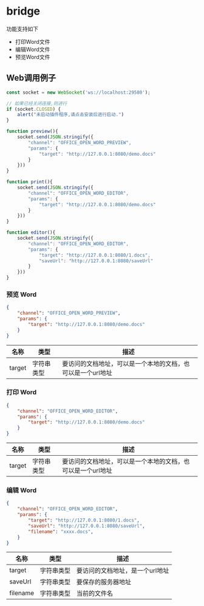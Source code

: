 # bridge 

功能支持如下

- 打印Word文件
- 编辑Word文件
- 预览Word文件


## Web调用例子


```js
const socket = new WebSocket('ws://localhost:29580');

// 如果已经关闭连接,则进行
if (socket.CLOSED) {
    alert("未启动插件程序,请点击安装后进行启动.")
}

function preview(){
    socket.send(JSON.stringify({
        "channel": "OFFICE_OPEN_WORD_PREVIEW",
        "params": {
            "target": "http://127.0.0.1:8080/demo.docs"
        }
    }))
}

function print(){
    socket.send(JSON.stringify({
        "channel": "OFFICE_OPEN_WORD_EDITOR",
        "params": {
            "target": "http://127.0.0.1:8080/demo.docs"
        }
    }))
}

function editor(){
    socket.send(JSON.stringify({
        "channel": "OFFICE_OPEN_WORD_EDITOR",
        "params": {
            "target": "http://127.0.0.1:8080/1.docs",
            "saveUrl": "http://127.0.0.1:8080/saveUrl"
        }
    }))
}
```

### 预览 Word


```json
{
    "channel": "OFFICE_OPEN_WORD_PREVIEW",
    "params": {
        "target": "http://127.0.0.1:8080/demo.docs"
    }
}
```


| 名称 | 类型 | 描述
|----  |----  |------
|target | 字符串类型 | 要访问的文档地址，可以是一个本地的文档，也可以是一个url地址



### 打印 Word

```json
{
    "channel": "OFFICE_OPEN_WORD_EDITOR",
    "params": {
        "target": "http://127.0.0.1:8080/demo.docs"
    }
}
```

| 名称 | 类型 | 描述
|----  |----  |------
|target | 字符串类型 | 要访问的文档地址，可以是一个本地的文档，也可以是一个url地址


### 编辑 Word

```json
{
    "channel": "OFFICE_OPEN_WORD_EDITOR",
    "params": {
        "target": "http://127.0.0.1:8080/1.docs",
        "saveUrl": "http://127.0.0.1:8080/saveUrl",
        "filename": "xxxx.docs",
    }
}
```

| 名称 | 类型 | 描述
|----  |----  |------
|target | 字符串类型 | 要访问的文档地址，是一个url地址
|saveUrl | 字符串类型 | 要保存的服务器地址
|filename | 字符串类型 | 当前的文件名





